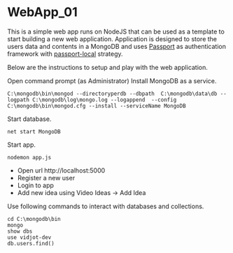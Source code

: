 # WebApp_01

This is a simple web app runs on NodeJS that can be used as a template to start building a new web application. Application is 
designed to store the users data and contents in a MongoDB and uses [Passport](http://www.passportjs.org) as authentication framework with [passport-local](http://www.passportjs.org/packages/passport-local/) strategy. 

Below are the instructions to setup and play with the web application. 

Open command prompt (as Administrator)
Install MongoDB as a service.

```
C:\mongodb\bin\mongod --directoryperdb --dbpath  C:\mongodb\data\db --logpath C:\mongodb\log\mongo.log --logappend  --config  C:\mongodb\bin\mongod.cfg --install --serviceName MongoDB
```

Start database.

```
net start MongoDB
```

Start app. 

```
nodemon app.js
```

* Open url http://localhost:5000
* Register a new user
* Login to app
* Add new idea using Video Ideas -> Add Idea

Use following commands to interact with databases and collections.

```
cd C:\mongodb\bin
mongo
show dbs
use vidjot-dev
db.users.find()
```
